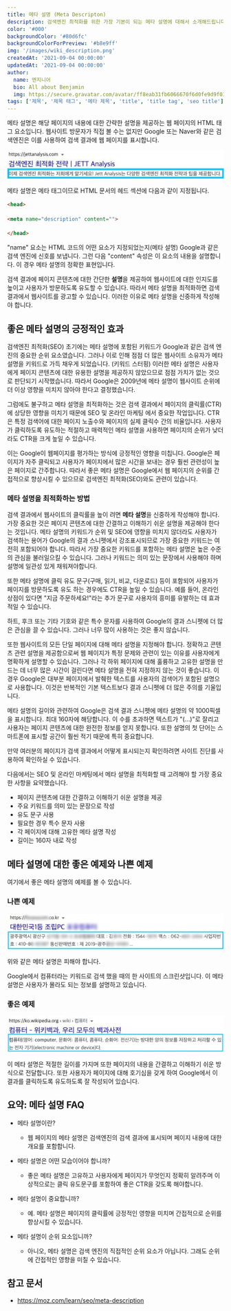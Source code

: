 ```yaml
---
title: 메타 설명 (Meta Descripton)
description: 검색엔진 최적화를 위한 가장 기본이 되는 메타 설명에 대해서 소개해드립니다.
color: '#000'
backgroundColor: '#80d6fc'
backgroundColorForPreview: '#b8e9ff'
img: '/images/wiki_description.png'
createdAt: '2021-09-04 00:00:00'
updatedAt: '2021-09-04 00:00:00'
author:
  name: 엔지니어
  bio: All about Benjamin
  img: https://secure.gravatar.com/avatar/ff8eab31fb6066670f6d0fe9d9f0166f?s=96&d=mm&r=g
tags: ['제목', '제목 태그', '메타 제목', 'title', 'title tag', 'seo title']
---
```


메타 설명은 해당 페이지의 내용에 대한 간략한 설명을 제공하는 웹 페이지의 HTML 태그 요소입니다. 웹사이트 방문자가 직접 볼 수는 없지만 Google 또는 Naver와 같은 검색엔진은 이를 사용하여 검색 결과에 웹 페이지를 표시합니다.

<!--more-->

![meta-description01](/images/meta-description01.jpg)

메타 설명은 메타 태그이므로 HTML 문서의 헤드 섹션에 다음과 같이 지정됩니다.

```html
<head>
  
<meta name="description" content="">

</head>
```

"name" 요소는 HTML 코드의 어떤 요소가 지정되었는지(메타 설명) Google과 같은 검색 엔진에 신호를 보냅니다. 그런 다음 "content" 속성은 이 요소의 내용을 설명합니다. 이 경우 메타 설명의 정확한 표현입니다.

검색 결과에 페이지 콘텐츠에 대한 간단한 **설명**을 제공하여 웹사이트에 대한 인지도를 높이고 사용자가 방문하도록 유도할 수 있습니다. 따라서 메타 설명을 최적화하면 검색 결과에서 웹사이트를 광고할 수 있습니다. 이러한 이유로 메타 설명을 신중하게 작성해야 합니다.

## 좋은 메타 설명의 긍정적인 효과

검색엔진 최적화(SEO) 초기에는 메타 설명에 포함된 키워드가 Google과 같은 검색 엔진의 중요한 순위 요소였습니다. 그러나 이로 인해 점점 더 많은 웹사이트 소유자가 메타 설명을 키워드로 가득 채우게 되었습니다. (<nuxt-link to="/blog/keyword-stuffing">키워드 스터핑</nuxt-link>) 이러한 메타 설명은 사용자에게 페이지 콘텐츠에 대한 유용한 설명을 제공하지 않았으므로 점점 가치가 없는 것으로 판단되기 시작했습니다. 따라서 Google은 2009년에 메타 설명이 웹사이트 순위에 더 이상 영향을 미치지 않아야 한다고 결정했습니다.

그럼에도 불구하고 메타 설명을 최적화하는 것은 검색 결과에서 페이지의 클릭률(CTR) 에 상당한 영향을 미치기 때문에 SEO 및 온라인 마케팅 에서 중요한 작업입니다. CTR은 특정 검색어에 대한 페이지 노출수와 페이지의 실제 클릭수 간의 비율입니다. 사용자가 클릭하도록 유도하는 적절하고 매력적인 메타 설명을 사용하면 페이지의 순위가 낮더라도 CTR을 크게 높일 수 있습니다.

이는 Google이 웹페이지를 평가하는 방식에 긍정적인 영향을 미칩니다. Google은 페이지가 자주 클릭되고 사용자가 페이지에서 많은 시간을 보내는 경우 훨씬 관련성이 높은 페이지로 간주합니다. 따라서 좋은 메타 설명은 Google에서 웹 페이지의 순위를 간접적으로 향상시킬 수 있으므로 검색엔진 최적화(SEO)와도 관련이 있습니다.

<simple-diagnosis title='메타 설명 SEO 진단하기' description='검색엔진 최적화를 위한 메타 설명을 진단해보세요.'></simple-diagnosis>

### 메타 설명을 최적화하는 방법

검색 결과에서 웹사이트의 클릭률을 높이 려면 **메타 설명**을 신중하게 작성해야 합니다. 가장 중요한 것은 페이지 콘텐츠에 대한 간결하고 이해하기 쉬운 설명을 제공해야 한다는 것입니다. 메타 설명의 키워드가 순위 및 SEO에 영향을 미치지 않더라도 사용자가 검색하는 용어가 Google의 결과 스니펫에서 강조표시되므로 가장 중요한 키워드는 여전히 포함되어야 합니다. 따라서 가장 중요한 키워드를 포함하는 메타 설명은 높은 수준의 관심을 불러일으킬 수 있습니다. 그러나 키워드는 의미 있는 문장에서 사용해야 하며 설명에 일관성 있게 채워져야합니다.

또한 메타 설명에 클릭 유도 문구(구매, 읽기, 비교, 다운로드) 등이 포함되어 사용자가 페이지를 방문하도록 유도 하는 경우에도 CTR을 높일 수 있습니다. 예를 들어, 온라인 상점이 있다면 "지금 주문하세요!"라는 추가 문구로 사용자의 흥미를 유발하는 데 효과적일 수 있습니다.

하트, 후크 또는 기타 기호와 같은 특수 문자를 사용하여 Google의 결과 스니펫에 더 많은 관심을 끌 수 있습니다. 그러나 너무 많이 사용하는 것은 좋지 않습니다.

또한 웹사이트의 모든 단일 페이지에 대해 메타 설명을 지정해야 합니다. 정확하고 콘텐츠 관련 설명을 제공함으로써 웹 페이지가 특정 문제와 관련이 있는 이유를 사용자에게 명확하게 설명할 수 있습니다. 그러나 각 하위 페이지에 대해 훌륭하고 고유한 설명을 만드는 데 너무 많은 시간이 걸린다면 메타 설명을 전혀 지정하지 않는 것이 좋습니다. 이 경우 Google은 대부분 페이지에서 발췌한 텍스트를 사용자의 검색어가 포함된 설명으로 사용합니다. 이것은 반복적인 기본 텍스트보다 결과 스니펫에 더 많은 주의를 기울입니다.

메타 설명의 길이와 관련하여 Google은 검색 결과 스니펫에 메타 설명의 약 1000픽셀을 표시합니다. 최대 160자에 해당합니다. 이 수를 초과하면 텍스트가 "(...)"로 잘리고 사용자는 페이지 콘텐츠에 대한 완전한 정보를 얻지 못합니다. 또한 설명의 첫 단어는 스마트폰에 표시할 공간이 훨씬 적기 때문에 특히 중요합니다.

만약 여러분의 페이지가 검색 결과에서 어떻게 표시되는지 확인하려면 <nuxt-link to="/diagnosis">사이트 진단</nuxt-link>를 사용하여 확인하실 수 있습니다.

다음에서는 SEO 및 온라인 마케팅에서 메타 설명을 최적화할 때 고려해야 할 가장 중요한 사항을 요약했습니다.

- 페이지 콘텐츠에 대한 간결하고 이해하기 쉬운 설명을 제공
- 주요 키워드를 의미 있는 문장으로 작성
- 유도 문구 사용
- 필요한 경우 특수 문자 사용
- 각 페이지에 대해 고유한 메타 설명 작성
- 길이는 160자 내로 작성

## 메타 설명에 대한 좋은 예제와 나쁜 예제

여기에서 좋은 메타 설명의 예제를 볼 수 있습니다.

### 나쁜 예제

![meta-description02](/images/meta-description02.jpg)

위와 같은 메타 설명은 피해야 합니다.

Google에서 컴퓨터라는 키워드로 검색 했을 때의 한 사이트의 스크린샷입니다. 이 메타 설명은 사용자가 몰라도 되는 정보를 설명하고 있습니다.

### 좋은 예제

![meta-description03](/images/meta-description03.jpg)

이 메타 설명은 적절한 길이를 가지며 또한 페이지의 내용을 간결하고 이해하기 쉬운 방식으로 전달합니다. 또한 사용자가 페이지에 대해 호기심을 갖게 하여 Google에서 이 결과를 클릭하도록 유도하도록 잘 작성되어 있습니다.

## 요약: 메타 설명 FAQ

- 메타 설명이란?
  - 웹 페이지의 메타 설명은 검색엔진의 검색 결과에 표시되며 페이지 내용에 대한 개요를 포함합니다.

- 메타 설명은 어떤 모습이어야 합니까?
  - 좋은 메타 설명은 고유하고 사용자에게 페이지가 무엇인지 정확히 알려주며 이상적으로는 클릭 유도문구를 포함하여 좋은 CTR을 갖도록 해야합니다.

- 메타 설명이 중요합니까?
  - 예. 메타 설명은 페이지의 클릭률에 긍정적인 영향을 미치며 간접적으로 순위를 향상시킬 수 있습니다.

- 메타 설명이 순위 요소입니까?
  - 아니오, 메타 설명은 검색 엔진의 직접적인 순위 요소가 아닙니다. 그래도 순위에 간접적인 영향을 미칠 수 있습니다.

## 참고 문서

- https://moz.com/learn/seo/meta-description
